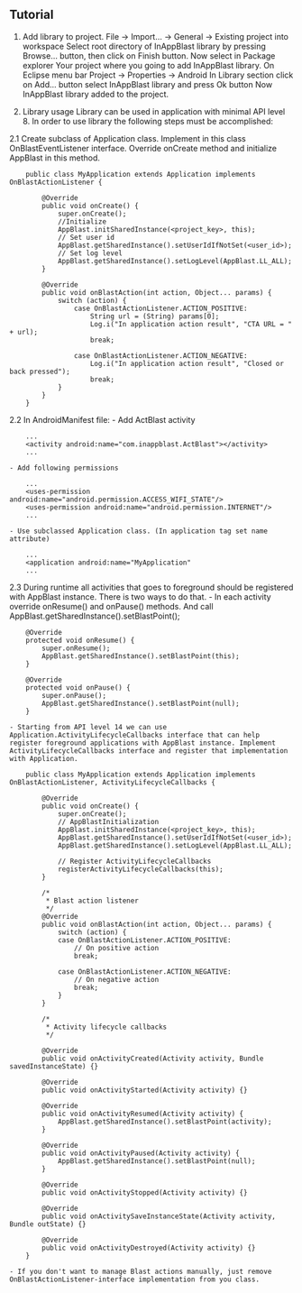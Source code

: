 ## Tutorial

1. Add library to project.
	File -> Import… -> General -> Existing project into workspace
	Select root directory of InAppBlast library by pressing Browse… button, then click on Finish button.
	Now select in Package explorer Your project where you going to add InAppBlast library. On Eclipse menu bar Project -> Properties -> Android 
	In Library section click on Add… button select InAppBlast library and press Ok button
	Now InAppBlast library added to the project.

2.  Library usage
	Library can be used in application with minimal API level 8. 
	In order to use library the following steps must be accomplished:

2.1 Create subclass of Application class. Implement in this class OnBlastEventListener interface. Override onCreate method and initialize AppBlast in this method.

		public class MyApplication extends Application implements OnBlastActionListener {
			    
			@Override
			public void onCreate() {
				super.onCreate();
				//Initialize
				AppBlast.initSharedInstance(<project_key>, this);
				// Set user id
				AppBlast.getSharedInstance().setUserIdIfNotSet(<user_id>);
				// Set log level
				AppBlast.getSharedInstance().setLogLevel(AppBlast.LL_ALL);
			}
			    
			@Override
			public void onBlastAction(int action, Object... params) {
				switch (action) {
					case OnBlastActionListener.ACTION_POSITIVE:
						String url = (String) params[0];
						Log.i("In application action result", "CTA URL = " + url);
						break;

					case OnBlastActionListener.ACTION_NEGATIVE:
						Log.i("In application action result", "Closed or back pressed");
						break;
				}	 
			}
		}

2.2 In AndroidManifest file:
	- Add ActBlast activity 

		...
		<activity android:name="com.inappblast.ActBlast"></activity>
		...

	- Add following permissions 

		...
		<uses-permission android:name="android.permission.ACCESS_WIFI_STATE"/>
		<uses-permission android:name="android.permission.INTERNET"/>
		...

	- Use subclassed Application class. (In application tag set name attribute) 

		...
		<application android:name="MyApplication"
		...

2.3 During runtime all activities that goes to foreground should be registered with AppBlast instance. There is two ways to do that.
	- In each activity override onResume() and onPause() methods. And call AppBlast.getSharedInstance().setBlastPoint();

		@Override
		protected void onResume() {
			super.onResume();
			AppBlast.getSharedInstance().setBlastPoint(this);
		}

		@Override
		protected void onPause() {
			super.onPause();
			AppBlast.getSharedInstance().setBlastPoint(null);
		}

	- Starting from API level 14 we can use Application.ActivityLifecycleCallbacks interface that can help register foreground applications with AppBlast instance. Implement ActivityLifecycleCallbacks interface and register that implementation with Application.

		public class MyApplication extends Application implements OnBlastActionListener, ActivityLifecycleCallbacks {

			@Override
			public void onCreate() {
				super.onCreate();
				// AppBlastInitialization
				AppBlast.initSharedInstance(<project_key>, this);
				AppBlast.getSharedInstance().setUserIdIfNotSet(<user_id>);
				AppBlast.getSharedInstance().setLogLevel(AppBlast.LL_ALL);

				// Register ActivityLifecycleCallbacks
				registerActivityLifecycleCallbacks(this);
			}

			/*
			 * Blast action listener
			 */
			@Override
			public void onBlastAction(int action, Object... params) {
				switch (action) {
				case OnBlastActionListener.ACTION_POSITIVE:
					// On positive action
					break;

				case OnBlastActionListener.ACTION_NEGATIVE:
					// On negative action
					break;
				}
			}

			/*
			 * Activity lifecycle callbacks
			 */

			@Override
			public void onActivityCreated(Activity activity, Bundle savedInstanceState) {}

			@Override
			public void onActivityStarted(Activity activity) {}

			@Override
			public void onActivityResumed(Activity activity) {
				AppBlast.getSharedInstance().setBlastPoint(activity);
			}

			@Override
			public void onActivityPaused(Activity activity) {
				AppBlast.getSharedInstance().setBlastPoint(null);
			}

			@Override
			public void onActivityStopped(Activity activity) {}

			@Override
			public void onActivitySaveInstanceState(Activity activity, Bundle outState) {}

			@Override
			public void onActivityDestroyed(Activity activity) {}
		}

	- If you don't want to manage Blast actions manually, just remove OnBlastActionListener-interface implementation from you class.

